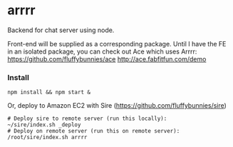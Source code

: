 arrrr
===

Backend for chat server using node.

Front-end will be supplied as a corresponding package. Until I have the FE in an isolated package, you can check out Ace which uses Arrrr:
https://github.com/fluffybunnies/ace
http://ace.fabfitfun.com/demo


### Install
```
npm install && npm start &
```
Or, deploy to Amazon EC2 with Sire (https://github.com/fluffybunnies/sire)
```
# Deploy sire to remote server (run this locally):
~/sire/index.sh _deploy
# Deploy on remote server (run this on remote server):
/root/sire/index.sh arrrr
```
